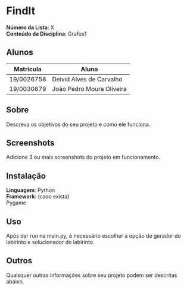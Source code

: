 # FindIt

**Número da Lista**: X<br>
**Conteúdo da Disciplina**: Grafos1<br>

## Alunos
|Matrícula | Aluno |
| -- | -- |
| 19/0026758  |  Deivid Alves de Carvalho  |
| 19/0030879  |  João Pedro Moura Oliveira |

## Sobre 
Descreva os objetivos do seu projeto e como ele funciona. 

## Screenshots
Adicione 3 ou mais screenshots do projeto em funcionamento.

## Instalação 
**Linguagem**: Python<br>
**Framework**: (caso exista)<br>
Pygame
## Uso 
Após dar run na main.py, é necessário escolher a opção de gerador do labirinto e solucionador do labirinto.

## Outros 
Quaisquer outras informações sobre seu projeto podem ser descritas abaixo.
